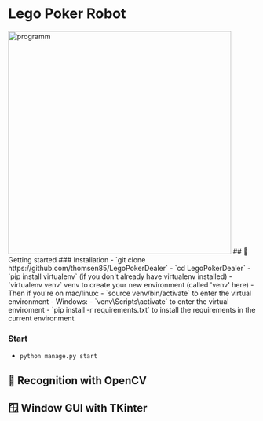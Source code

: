 # Lego Poker Robot
<img width="454" alt="programm" src="https://user-images.githubusercontent.com/13613544/186646754-3f03b63f-9303-417e-a82a-e99f3b9fc5e1.png">
## 🚀 Getting started
### Installation
- `git clone https://github.com/thomsen85/LegoPokerDealer`
- `cd LegoPokerDealer`
- `pip install virtualenv` (if you don't already have virtualenv installed)
- `virtualenv venv` venv to create your new environment (called 'venv' here)
- Then if you're on mac/linux:
  - `source venv/bin/activate` to enter the virtual environment
- Windows:
  - `venv\Scripts\activate` to enter the virtual enviroment
- `pip install -r requirements.txt` to install the requirements in the current environment

### Start
- `python manage.py start`

## 📸 Recognition with OpenCV
## 🪟 Window GUI with TKinter
